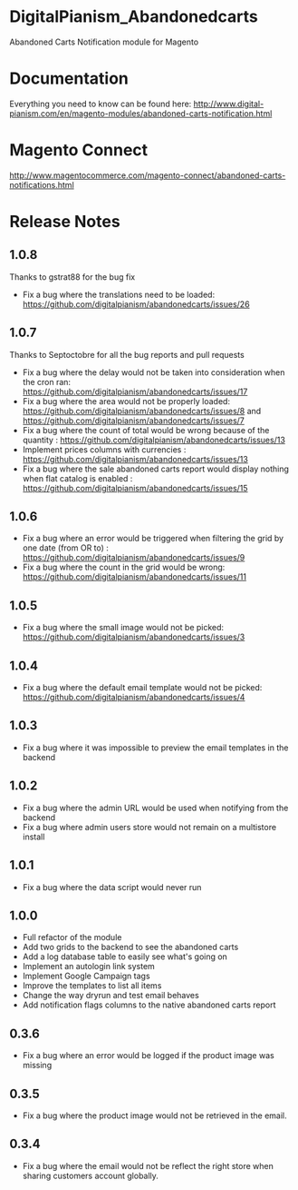 # DigitalPianism_Abandonedcarts

Abandoned Carts Notification module for Magento

# Documentation

Everything you need to know can be found here: http://www.digital-pianism.com/en/magento-modules/abandoned-carts-notification.html

# Magento Connect

http://www.magentocommerce.com/magento-connect/abandoned-carts-notifications.html

# Release Notes

## 1.0.8
Thanks to gstrat88 for the bug fix

- Fix a bug where the translations need to be loaded: https://github.com/digitalpianism/abandonedcarts/issues/26

## 1.0.7
Thanks to Septoctobre for all the bug reports and pull requests

- Fix a bug where the delay would not be taken into consideration when the cron ran: https://github.com/digitalpianism/abandonedcarts/issues/17
- Fix a bug where the area would not be properly loaded: https://github.com/digitalpianism/abandonedcarts/issues/8 and https://github.com/digitalpianism/abandonedcarts/issues/7
- Fix a bug where the count of total would be wrong because of the quantity : https://github.com/digitalpianism/abandonedcarts/issues/13
- Implement prices columns with currencies : https://github.com/digitalpianism/abandonedcarts/issues/13
- Fix a bug where the sale abandoned carts report would display nothing when flat catalog is enabled : https://github.com/digitalpianism/abandonedcarts/issues/15

## 1.0.6
- Fix a bug where an error would be triggered when filtering the grid by one date (from OR to) : https://github.com/digitalpianism/abandonedcarts/issues/9
- Fix a bug where the count in the grid would be wrong: https://github.com/digitalpianism/abandonedcarts/issues/11

## 1.0.5
- Fix a bug where the small image would not be picked: https://github.com/digitalpianism/abandonedcarts/issues/3

## 1.0.4
- Fix a bug where the default email template would not be picked: https://github.com/digitalpianism/abandonedcarts/issues/4

## 1.0.3
- Fix a bug where it was impossible to preview the email templates in the backend

## 1.0.2
- Fix a bug where the admin URL would be used when notifying from the backend
- Fix a bug where admin users store would not remain on a multistore install

## 1.0.1
- Fix a bug where the data script would never run

## 1.0.0
- Full refactor of the module
- Add two grids to the backend to see the abandoned carts
- Add a log database table to easily see what's going on
- Implement an autologin link system
- Implement Google Campaign tags
- Improve the templates to list all items
- Change the way dryrun and test email behaves
- Add notification flags columns to the native abandoned carts report

## 0.3.6
- Fix a bug where an error would be logged if the product image was missing

## 0.3.5
- Fix a bug where the product image would not be retrieved in the email.

## 0.3.4
- Fix a bug where the email would not be reflect the right store when sharing customers account globally.
